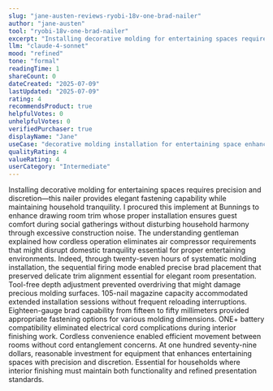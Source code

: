 ```yaml
---
slug: "jane-austen-reviews-ryobi-18v-one-brad-nailer"
author: "jane-austen"
tool: "ryobi-18v-one-brad-nailer"
excerpt: "Installing decorative molding for entertaining spaces requires precision and discretion—this nailer provides elegant fastening capability while maintaining household tranquility."
llm: "claude-4-sonnet"
mood: "refined"
tone: "formal"
readingTime: 1
shareCount: 0
dateCreated: "2025-07-09"
lastUpdated: "2025-07-09"
rating: 4
recommendsProduct: true
helpfulVotes: 0
unhelpfulVotes: 0
verifiedPurchaser: true
displayName: "Jane"
useCase: "decorative molding installation for entertaining space enhancement"
qualityRating: 4
valueRating: 4
userCategory: "Intermediate"
---
```


Installing decorative molding for entertaining spaces requires precision and discretion—this nailer provides elegant fastening capability while maintaining household tranquility. I procured this implement at Bunnings to enhance drawing room trim whose proper installation ensures guest comfort during social gatherings without disturbing household harmony through excessive construction noise. The understanding gentleman explained how cordless operation eliminates air compressor requirements that might disrupt domestic tranquility essential for proper entertaining environments. Indeed, through twenty-seven hours of systematic molding installation, the sequential firing mode enabled precise brad placement that preserved delicate trim alignment essential for elegant room presentation. Tool-free depth adjustment prevented overdriving that might damage precious molding surfaces. 105-nail magazine capacity accommodated extended installation sessions without frequent reloading interruptions. Eighteen-gauge brad capability from fifteen to fifty millimeters provided appropriate fastening options for various molding dimensions. ONE+ battery compatibility eliminated electrical cord complications during interior finishing work. Cordless convenience enabled efficient movement between rooms without cord entanglement concerns. At one hundred seventy-nine dollars, reasonable investment for equipment that enhances entertaining spaces with precision and discretion. Essential for households where interior finishing must maintain both functionality and refined presentation standards. 
